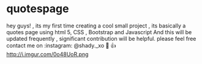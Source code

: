 # quotespage
hey guys! , its my first time creating a cool small project , its basically a quotes page using html 5, CSS , Bootstrap and Javascript
And this will  be updated frequently , significant contribution will be helpful.
please feel free contact me on :instagram: @shady._xo
:pizza: :thumbsup: http://i.imgur.com/0o48UoR.png
